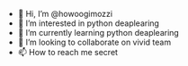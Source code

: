 - 👋 Hi, I’m @howoogimozzi
- 👀 I’m interested in python deaplearing
- 🌱 I’m currently learning python deaplearing
- 💞️ I’m looking to collaborate on vivid team
- 📫 How to reach me secret

<!---
howoogimozzi/howoogimozzi is a ✨ special ✨ repository because its `README.md` (this file) appears on your GitHub profile.
You can click the Preview link to take a look at your changes.
--->
